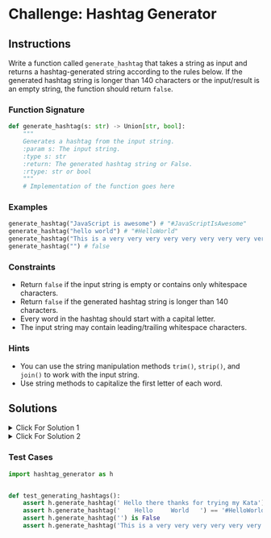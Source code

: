 # Challenge: Hashtag Generator

## Instructions

Write a function called `generate_hashtag` that takes a string as input and returns a hashtag-generated string according to the rules below. If the generated hashtag string is longer than 140 characters or the input/result is an empty string, the function should return `false`.

### Function Signature

```python
def generate_hashtag(s: str) -> Union[str, bool]:
    """
    Generates a hashtag from the input string.
    :param s: The input string.
    :type s: str
    :return: The generated hashtag string or False.
    :rtype: str or bool
    """
    # Implementation of the function goes here
```

### Examples

```python
generate_hashtag("JavaScript is awesome") # "#JavaScriptIsAwesome"
generate_hashtag("hello world") # "#HelloWorld"
generate_hashtag("This is a very very very very very very very very very very very very very very long input that should result in a false hashtag because it exceeds the character limit of 140") # false
generate_hashtag("") # false
```

### Constraints

- Return `false` if the input string is empty or contains only whitespace characters.
- Return `false` if the generated hashtag string is longer than 140 characters.
- Every word in the hashtag should start with a capital letter.
- The input string may contain leading/trailing whitespace characters.

### Hints

- You can use the string manipulation methods `trim()`, `strip()`, and `join()` to work with the input string.
- Use string methods to capitalize the first letter of each word.

## Solutions

<details>
  <summary>Click For Solution 1</summary>

```python
def generate_hashtag(s):
  # If the string is empty or contains only whitespace characters, return False.
  if s.strip() == '':
    return False

  # Split the string into an array of words.
  words = s.strip().split()

  # Return a new list with the first letter of each word capitalized.
  capitalized_words = [word.capitalize() for word in words]

  # Join the words together into a string, prefixed with a hash.
  hashtag = '#' + ''.join(capitalized_words)

  # If the hashtag is longer than 140 characters, return False, otherwise return the hashtag.
  return False if len(hashtag) > 140 else hashtag
```

### Explanation

- Check if the input string is empty or contains only whitespace characters. If so, return `false`.
- Split the input string into an array of words using the `split()` method. The `split()` method accepts a regular expression as an argument. The regular expression `/\s+/` matches one or more whitespace characters.
- Use list comprehension to capitalize each word in words
- Join the capitalized words into a string using the `join()` method. The `join()` method accepts a string as an argument. The string is used to join the elements of the array. In this case, we want to join the elements of the array without any characters between them.
- Check if the generated hashtag string is longer than 140 characters. If so, return `false`.
- Return the generated hashtag string.

</details>

<details>
  <summary>Click For Solution 2</summary>

```python
from typing import Union

def generate_hashtag(s: str) -> Union[str, bool]:
    # Split the string into an array of words.
    # Capitalize each word in the split and then join it with a ''
    # Concat with #
    hashtag = '#' + ''.join(word.capitalize() for word in s.split())

    # If the hashtag is only one character long or longer than 140 characters, return False, otherwise return the hashtag.
    return False if len(hashtag) == 1 or len(hashtag) > 140 else hashtag

```

### Explanation

- Concat `#` with a join operation of each word that is capitalized in the string split. Join with ''
- return false if len of above string is 1(means the join operation joined with an empty string)
- return false if the length of the above word is greater than 140
- else return the above word

</details>

### Test Cases

```python
import hashtag_generator as h


def test_generating_hashtags():
    assert h.generate_hashtag(' Hello there thanks for trying my Kata') == '#HelloThereThanksForTryingMyKata'
    assert h.generate_hashtag('    Hello     World   ') == '#HelloWorld'
    assert h.generate_hashtag('') is False
    assert h.generate_hashtag('This is a very very very very very very very very very very very very very very long input that should result in a false hashtag because it exceeds the character limit of 140') is False
```
